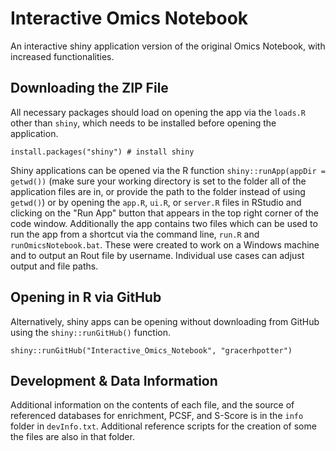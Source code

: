 # Interactive Omics Notebook

An interactive shiny application version of the original Omics Notebook, with increased functionalities.

## Downloading the ZIP File

All necessary packages should load on opening the app via the `loads.R` other than `shiny`, which needs to be installed before opening the application.

```
install.packages("shiny") # install shiny
```

Shiny applications can be opened via the R function `shiny::runApp(appDir = getwd())` (make sure your working directory is set to the folder all of the application files are in, or provide the path to the folder instead of using `getwd()`) or by opening the `app.R`, `ui.R`, or `server.R` files in RStudio and clicking on the "Run App" button that appears in the top right corner of the code window. Additionally the app contains two files which can be used to run the app from a shortcut via the command line, `run.R` and `runOmicsNotebook.bat`. These were created to work on a Windows machine and to output an Rout file by username. Individual use cases can adjust output and file paths.

## Opening in R via GitHub

Alternatively, shiny apps can be opening without downloading from GitHub using the `shiny::runGitHub()` function.

```
shiny::runGitHub("Interactive_Omics_Notebook", "gracerhpotter")
```

## Development & Data Information

Additional information on the contents of each file, and the source of referenced databases for enrichment, PCSF, and S-Score is in the `info` folder in `devInfo.txt`. Additional reference scripts for the creation of some the files are also in that folder.